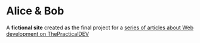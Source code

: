 # Alice & Bob
A __fictional site__ created as the final project for a [series of articles about Web development on ThePracticalDEV](https://dev.to/ziizium/frontend-development-zero-to-hero-j0j)
